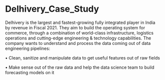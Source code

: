 # Delhivery_Case_Study
Delhivery is the largest and fastest-growing fully integrated player in India by revenue in Fiscal 2021. They aim to build the operating system for commerce, 
through a combination of world-class infrastructure, logistics operations and cutting-edge engineering &amp; technology capabilities.
The company wants to understand and process the data coming out of data engineering pipelines:

• Clean, sanitize and manipulate data to get useful features out of raw fields

• Make sense out of the raw data and help the data science team to build forecasting models on it
